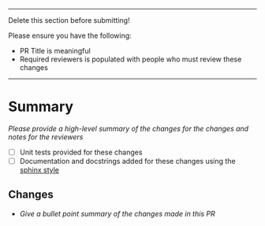 --------
Delete this section before submitting!
 
Please ensure you have the following:
 
- PR Title is meaningful
- Required reviewers is populated with people who must review these changes
--------
# Summary
 
_Please provide a high-level summary of the changes for the changes and notes for the reviewers_
 
- [ ] Unit tests provided for these changes
- [ ] Documentation and docstrings added for these changes using the [sphinx style](https://sphinx-rtd-tutorial.readthedocs.io/en/latest/docstrings.html)

## Changes 

* _Give a bullet point summary of the changes made in this PR_
